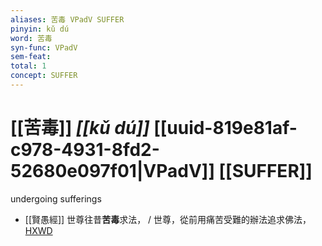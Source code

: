 ```yaml
---
aliases: 苦毒 VPadV SUFFER
pinyin: kǔ dú
word: 苦毒
syn-func: VPadV
sem-feat: 
total: 1
concept: SUFFER 
---
```

# [[苦毒]] *[[kǔ dú]]*  [[uuid-819e81af-c978-4931-8fd2-52680e097f01|VPadV]] [[SUFFER]]
undergoing sufferings
 - [[賢愚經]] 世尊往昔**苦毒**求法， / 世尊，從前用痛苦受難的辦法追求佛法，[HXWD](https://hxwd.org/textview.html?location=KR6b0059_T_001-0350a.40)